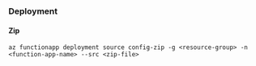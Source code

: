 ### Deployment
#### Zip
```
az functionapp deployment source config-zip -g <resource-group> -n <function-app-name> --src <zip-file>
```
